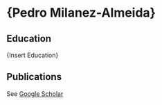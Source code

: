 # {Pedro Milanez-Almeida}
## Education
{Insert Education}
## Publications
See [Google Scholar]({https://scholar.google.com/citations?user=t6ORw9cAAAAJ&hl=en})